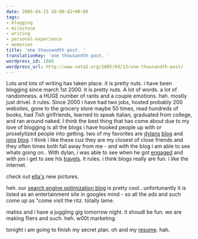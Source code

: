 ```yaml
---
date: 2005-04-15 10:00:42+00:00
tags:
- blogging
- milestone
- writing
- personal-experience
- memories
title: 'one thousandth post. '
translationKey: 'one thousandth post. '
wordpress_id: 1046
wordpress_url: http://www.nata2.org/2005/04/13/one-thousandth-post/
---
```


Lots and lots of writing has taken place.  it is pretty nuts. i have been blogging since march 1st 2000.  it is pretty nuts.  A lot of words. a lot of randomness. a HUGE number of rants and a couple emotions. hah. mostly just drivel. it rules. Since 2000 i have had two jobs, hosted probably 200 websites, gone to the grocery store maybe 50 times, read hundreds of books, had 7ish girlfriends, learned to speak italian, graduated from college, and ran around naked.  I think the best thing that has come about due to my love of blogging is all the blogs i have hooked people up with or proselytized people into getting. two of my favorites are <a href="https://web.archive.org/web/20030814003134/http://www.nata2.info//?path=pictures%2Ffamily&img=dylan_walkman.jpg">dylans</a>  <a href="http://www.dylanreed.org/">blog</a> and <a href="https://web.archive.org/web/20030814003134/http://www.nata2.info//?path=pictures%2Ffamily&img=jon.jpg">jons</a> <a href="http://in5anity.org/">blog</a>.  I think i like these cuz they are my closest of close friends and they often times both fall away from me - and with the blog i am able to see whats going on..  With dylan, i was able to see when he got <a href="http://www.dylanreed.org/2002/03/24/engaged/">engaged</a> and with jon i get to see his <a href="http://in5anity.org/?p=7">travels</a>. it rules. i think blogs really are fun.  i like the internet.

check out <a href="http://www.wretch.cc/album/pzella">ella's</a> new pictures.

heh. our <a href="http://www.riottech.net">search engine optimization blog</a> is pretty cool..  unfortunantly it is listed as an entertainment site in googles mind - so all the ads and such come up as "come visit the ritz. totally lame. 

matiss and i have a juggling gig tomorrow night. it shoudl be fun. we are making fliers and such.   heh. w00t marketing. 

tonight i am going to finish my secret plan. oh and my <a href="http://harperreed.org/resume">resume</a>. hah.
